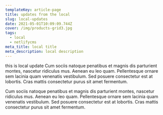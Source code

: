 ```yaml
---
templateKey: article-page
title: updates from the local
slug: local-updates
date: 2021-05-01T10:09:09.744Z
cover: /img/products-grid3.jpg
tags:
  - local
  - netlifycms
meta_title: local title
meta_description: local description
---
```


this is local update
Cum sociis natoque penatibus et magnis dis parturient montes, nascetur ridiculus mus. Aenean eu leo quam. Pellentesque ornare sem lacinia quam venenatis vestibulum. Sed posuere consectetur est at lobortis. Cras mattis consectetur purus sit amet fermentum.

Cum sociis natoque penatibus et magnis dis parturient montes, nascetur ridiculus mus. Aenean eu leo quam. Pellentesque ornare sem lacinia quam venenatis vestibulum. Sed posuere consectetur est at lobortis. Cras mattis consectetur purus sit amet fermentum.
